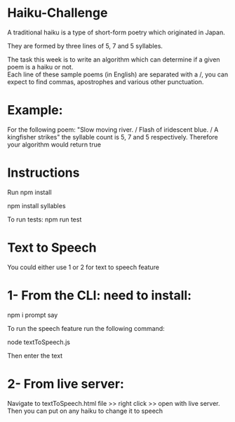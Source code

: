 # Haiku-Challenge

A traditional haiku is a type of short-form poetry which originated in Japan. 

They are formed by three lines of 5, 7 and 5 syllables. 

The task this week is to write an algorithm which can determine if a given poem is a haiku or not.  
Each line of these sample poems (in English) are separated with a /, you can expect to find commas, 
apostrophes and various other punctuation.

# Example:
For the following poem:
"Slow moving river. / Flash of iridescent blue. / A kingfisher strikes"
the syllable count is 5, 7 and 5 respectively. Therefore your algorithm would return true

# Instructions
Run npm install

npm install syllables

To run tests: npm run test

# Text to Speech 
You could either use 1 or 2 for text to speech feature

#  1- From the CLI: need to install:

npm i prompt say

To run the speech feature run the following command:

node textToSpeech.js

Then enter the text 

# 2- From live server:

Navigate to textToSpeech.html file >> right click >> open with live server. Then you can put on any haiku to change it to speech

